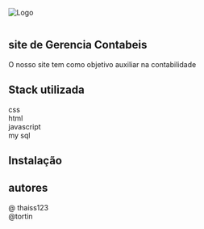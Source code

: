 
![Logo](https://www.consultoriarr.com.br/wp-content/uploads/2023/05/Qual-e-a-diferenca-entre-contabilidade-e-financas.jpeg)

![]()

  ##   site de Gerencia Contabeis

O nosso site tem como objetivo auxiliar na contabilidade 


## Stack utilizada

css  
html  
javascript  
my sql
## Instalação


    
## autores

@ thaiss123  
@tortin